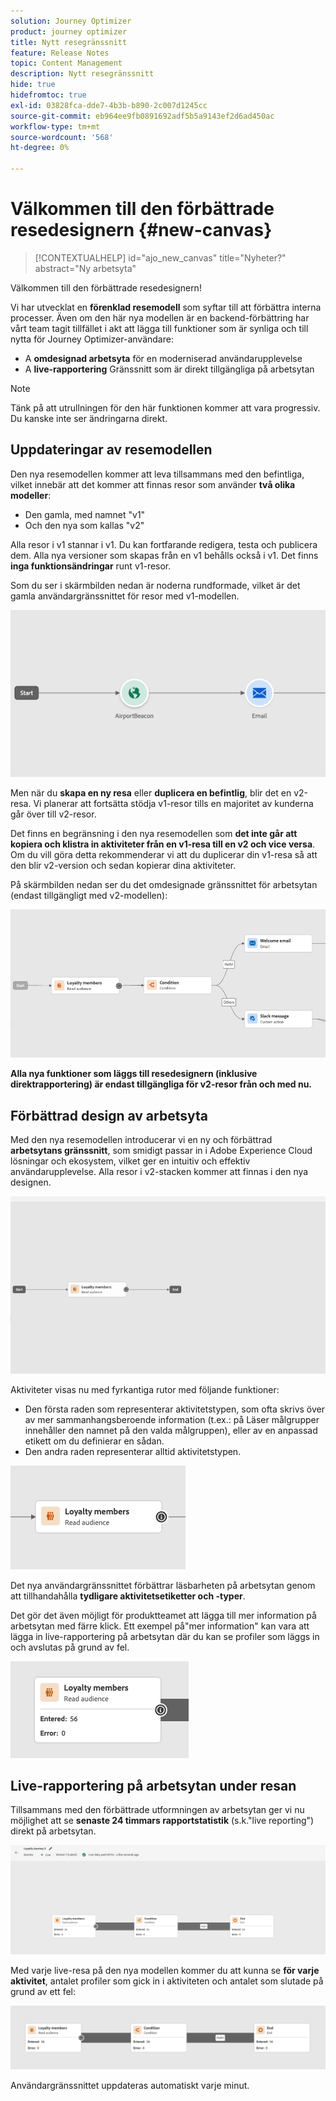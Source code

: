 ```yaml
---
solution: Journey Optimizer
product: journey optimizer
title: Nytt resegränssnitt
feature: Release Notes
topic: Content Management
description: Nytt resegränssnitt
hide: true
hidefromtoc: true
exl-id: 03828fca-dde7-4b3b-b890-2c007d1245cc
source-git-commit: eb964ee9fb0891692adf5b5a9143ef2d6ad450ac
workflow-type: tm+mt
source-wordcount: '568'
ht-degree: 0%

---
```


# Välkommen till den förbättrade resedesignern {#new-canvas}

>[!CONTEXTUALHELP]
>id="ajo_new_canvas"
>title="Nyheter?"
>abstract="Ny arbetsyta"

Välkommen till den förbättrade resedesignern!

Vi har utvecklat en **förenklad resemodell** som syftar till att förbättra interna processer. Även om den här nya modellen är en backend-förbättring har vårt team tagit tillfället i akt att lägga till funktioner som är synliga och till nytta för Journey Optimizer-användare:

* A **omdesignad arbetsyta** för en moderniserad användarupplevelse
* A **live-rapportering** Gränssnitt som är direkt tillgängliga på arbetsytan

>[!NOTE]
>
>Tänk på att utrullningen för den här funktionen kommer att vara progressiv. Du kanske inte ser ändringarna direkt.

## Uppdateringar av resemodellen

Den nya resemodellen kommer att leva tillsammans med den befintliga, vilket innebär att det kommer att finnas resor som använder **två olika modeller**:

* Den gamla, med namnet &quot;v1&quot;
* Och den nya som kallas &quot;v2&quot;

Alla resor i v1 stannar i v1. Du kan fortfarande redigera, testa och publicera dem. Alla nya versioner som skapas från en v1 behålls också i v1. Det finns **inga funktionsändringar** runt v1-resor.

Som du ser i skärmbilden nedan är noderna rundformade, vilket är det gamla användargränssnittet för resor med v1-modellen.

![](assets/new-canvas.png)

Men när du **skapa en ny resa** eller **duplicera en befintlig**, blir det en v2-resa.  Vi planerar att fortsätta stödja v1-resor tills en majoritet av kunderna går över till v2-resor.

Det finns en begränsning i den nya resemodellen som **det inte går att kopiera och klistra in aktiviteter från en v1-resa till en v2 och vice versa**. Om du vill göra detta rekommenderar vi att du duplicerar din v1-resa så att den blir v2-version och sedan kopierar dina aktiviteter.

På skärmbilden nedan ser du det omdesignade gränssnittet för arbetsytan (endast tillgängligt med v2-modellen):

![](assets/new-canvas2.png)

**Alla nya funktioner som läggs till resedesignern (inklusive direktrapportering) är endast tillgängliga för v2-resor från och med nu.**

## Förbättrad design av arbetsyta

Med den nya resemodellen introducerar vi en ny och förbättrad **arbetsytans gränssnitt**, som smidigt passar in i Adobe Experience Cloud lösningar och ekosystem, vilket ger en intuitiv och effektiv användarupplevelse. Alla resor i v2-stacken kommer att finnas i den nya designen.

![](assets/new-canvas3.gif)

Aktiviteter visas nu med fyrkantiga rutor med följande funktioner:

* Den första raden som representerar aktivitetstypen, som ofta skrivs över av mer sammanhangsberoende information (t.ex.: på Läser målgrupper innehåller den namnet på den valda målgruppen), eller av en anpassad etikett om du definierar en sådan.
* Den andra raden representerar alltid aktivitetstypen.

![](assets/new-canvas4.png)

Det nya användargränssnittet förbättrar läsbarheten på arbetsytan genom att tillhandahålla **tydligare aktivitetsetiketter och -typer**.

Det gör det även möjligt för produktteamet att lägga till mer information på arbetsytan med färre klick. Ett exempel på&quot;mer information&quot; kan vara att lägga in live-rapportering på arbetsytan där du kan se profiler som läggs in och avslutas på grund av fel.

![](assets/new-canvas5.png)


## Live-rapportering på arbetsytan under resan

Tillsammans med den förbättrade utformningen av arbetsytan ger vi nu möjlighet att se **senaste 24 timmars rapportstatistik** (s.k.&quot;live reporting&quot;) direkt på arbetsytan.

![](assets/new-canvas6bis.png)

Med varje live-resa på den nya modellen kommer du att kunna se **för varje aktivitet**, antalet profiler som gick in i aktiviteten och antalet som slutade på grund av ett fel:

![](assets/new-canvas8.png)

<!--`
With every live journey on the new model, you will be able to see two types of "last 24 hours" reporting information:

* On a **new insert**, you will see:
    * The number of profiles that have been exported for audience-triggered journeys. You will see the number of profiles available in the last export job alongside the time when that export has been made.
    * The number of profiles who exited the journey
    * The percentage of errors
    ![](assets/new-canvas7.png)
* **On each activity**, you will see the number of profiles who entered that activity and the number who exited because of an error:
    ![](assets/new-canvas8.png)
-->

Användargränssnittet uppdateras automatiskt varje minut.

<!--
Please note that you may see differences between the number of exported profiles and the number of profiles flowing through the journey. The exported profiles count only provides information about the last export job being made while the number of profiles entering an activity only contains profiles who did it in the last 24 hours. This can especially be visible on recurring daily journeys as there could be a data overlap between two days.
-->
